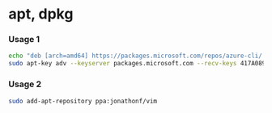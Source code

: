 # apt, dpkg

### Usage 1

```bash
echo "deb [arch=amd64] https://packages.microsoft.com/repos/azure-cli/ wheezy main" | sudo tee /etc/apt/sources.list.d/azure-cli.list
sudo apt-key adv --keyserver packages.microsoft.com --recv-keys 417A0893
```

### Usage 2

```bash
sudo add-apt-repository ppa:jonathonf/vim
```


